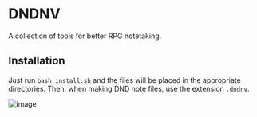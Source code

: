 # DNDNV
A collection of tools for better RPG notetaking.

## Installation

Just run `bash install.sh` and the files will be placed in the appropriate directories. Then, when making DND note files, use the extension `.dndnv`.

![image](https://user-images.githubusercontent.com/42927786/103488527-512cd000-4ddb-11eb-879f-43d3cefbd0bb.png)

